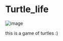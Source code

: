 # Turtle_life
![image](https://github.com/luccaccarmelin/Turtle_life/assets/81098582/f15aab8a-619c-4f82-b29e-709906d369d4)



this is a game of turtles :)
